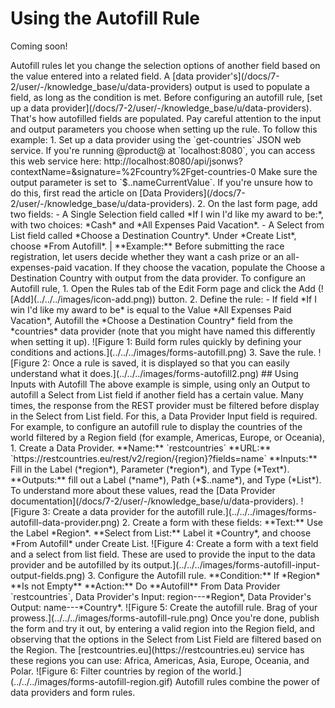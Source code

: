 # Using the Autofill Rule

Coming soon!

<!-->
Autofill rules let you change the selection options of another field based on the value entered into a related field. A [data provider's](/docs/7-2/user/-/knowledge_base/u/data-providers) output is used to populate a field, as long as the condition is met.

Before configuring an autofill rule, [set up a data provider](/docs/7-2/user/-/knowledge_base/u/data-providers).
That's how autofilled fields are populated. Pay careful attention to the input and output parameters you choose when setting up the rule.

To follow this example:

1. Set up a data provider using the `get-countries` JSON web service. If you're running @product@ at `localhost:8080`, you can access this web service here:

        http://localhost:8080/api/jsonws?contextName=&signature=%2Fcountry%2Fget-countries-0

    Make sure the output parameter is set to `$..nameCurrentValue`. If you're unsure how to do this, first read the article on [Data Providers](/docs/7-2/user/-/knowledge_base/u/data-providers).

2. On the last form page, add two fields:

    - A Single Selection field called *If I win I'd like my award to be:*, with
      two choices: *Cash* and  *All Expenses Paid Vacation*.

    - A Select from List field called *Choose a Destination Country*. Under
      *Create List*, choose *From Autofill*.

| **Example:** Before submitting the race registration, let users decide whether they want a cash prize or an all-expenses-paid vacation. If they choose the vacation, populate the Choose a Destination Country with output from the data provider.

To configure an Autofill rule,

1. Open the Rules tab of the Edit Form page and click the Add (![Add](../../../images/icon-add.png)) button.
2. Define the rule:
     - If field *If I win I'd like my award to be* is equal to the Value *All Expenses Paid Vacation*, Autofill the *Choose a Destination Country* field from the *countries* data provider (note that you might have named this differently when setting it up).

    ![Figure 1: Build form rules quickly by defining your conditions and actions.](../../../images/forms-autofill.png)

3. Save the rule.

![Figure 2: Once a rule is saved, it is displayed so that you can easily understand what it does.](../../../images/forms-autofill2.png)

## Using Inputs with Autofill

The above example is simple, using only an Output to autofill a Select from List field if another field has a certain value. Many times, the response from the REST provider must be filtered before display in the Select from List field. For this, a Data Provider Input field is required. For example, to configure an autofill rule to display the countries of the world filtered by a Region field (for example, Americas, Europe, or Oceania),

1. Create a Data Provider.

    **Name:** `restcountries`

    **URL:** `https://restcountries.eu/rest/v2/region/{region}?fields=name`

    **Inputs:** Fill in the Label (*region*), Parameter (*region*), and Type
    (*Text*).

    **Outputs:** fill out a  Label (*name*), Path (*$..name*), and Type
    (*List*).

    To understand more about these values, read the [Data Provider documentation](/docs/7-2/user/-/knowledge_base/u/data-providers).

    ![Figure 3: Create a data provider for the autofill rule.](../../../images/forms-autofill-data-provider.png)

2. Create a form with these fields:

    **Text:** Use the Label *Region*.

    **Select from List:** Label it *Country*, and choose *From Autofill* under
    Create List.

    ![Figure 4: Create a form with a text field and a select from list field. These are used to provide the input to the data provider and be autofilled by its output.](../../../images/forms-autofill-input-output-fields.png)

3. Configure the Autofill rule.

    **Condition:** If *Region* **Is not Empty**

    **Action:** Do **Autofill** From Data Provider `restcountries`, Data Provider's Input: region---*Region*, Data Provider's Output: name---*Country*.

    ![Figure 5: Create the autofill rule. Brag of your prowess.](../../../images/forms-autofill-rule.png)

Once you're done, publish the form and try it out, by entering a valid region into the Region field, and observing that the options in the Select from List Field are filtered based on the Region. The [restcountries.eu](https://restcountries.eu) service has these regions you can use: Africa, Americas, Asia, Europe, Oceania, and Polar.

![Figure 6: Filter countries by region of the world.](../../../images/forms-autofill-region.gif)

Autofill rules combine the power of data providers and form rules.
